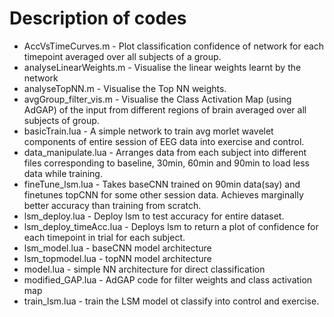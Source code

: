 # Description of codes
+ AccVsTimeCurves.m - Plot classification confidence of network for each timepoint averaged over all subjects of a group.
+ analyseLinearWeights.m - Visualise the linear weights learnt by the network
+ analyseTopNN.m - Visualise the Top NN weights.
+ avgGroup_filter_vis.m - Visualise the Class Activation Map (using AdGAP) of the input from different regions of brain averaged over all subjects of group.
+ basicTrain.lua - A simple network to train avg morlet wavelet components of entire session of EEG data into exercise and control.
+ data_manipulate.lua - Arranges data from each subject into different files corresponding to baseline, 30min, 60min and 90min to load less data while training.
+ fineTune_lsm.lua - Takes baseCNN trained on 90min data(say) and finetunes topCNN for some other session data. Achieves marginally better accuracy than training from scratch.
+ lsm_deploy.lua - Deploy lsm to test accuracy for entire dataset.
+ lsm_deploy_timeAcc.lua - Deploys lsm to return a plot of confidence for each timepoint in trial for each subject.
+ lsm_model.lua - baseCNN model architecture
+ lsm_topmodel.lua - topNN model architecture
+ model.lua - simple NN architecture for direct classification
+ modified_GAP.lua - AdGAP code for filter weights and class activation map
+ train_lsm.lua - train the LSM model ot classify into control and exercise.
